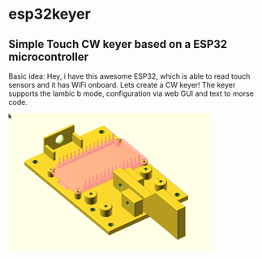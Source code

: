 # esp32keyer

## Simple Touch CW keyer based on a ESP32 microcontroller

Basic idea: Hey, i have this awesome ESP32, which is able to read touch sensors and it has WiFi onboard. Lets create a CW keyer!
The keyer supports the lambic b mode, configuration via web GUI and text to morse code.

<img src="hardware.png" alt="Paddle hardware" width="400">
